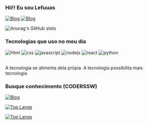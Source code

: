 ### Hii!! Eu sou Lefuuas

[![Blog](https://img.shields.io/badge/Instagram-E4405F?style=for-the-badge&logo=instagram&logoColor=white)](https://instagram.com/mrfuuas)
[![Blog](https://img.shields.io/badge/Discord-7289DA?style=for-the-badge&logo=discord&logoColor=white)](https://discord.com/fuuas#7096)

![Anurag's GitHub stats](https://github-readme-stats.vercel.app/api?username=lefuuas&show_icons=true&theme=radical)

### Tecnologias que uso no meu dia
<div style = "display: inline_block"> 
<img src='https://img.shields.io/badge/HTML5-E34F26?style=for-the-badge&logo=html5&logoColor=white' alt ='Html'/>
<img src='https://img.shields.io/badge/CSS3-1572B6?style=for-the-badge&logo=css3&logoColor=whitee' alt ='css'/>
<img src='https://img.shields.io/badge/JavaScript-323330?style=for-the-badge&logo=javascript&logoColor=F7DF1E' alt ='javascript'/>
  <img src='https://img.shields.io/badge/Node.js-43853D?style=for-the-badge&logo=node.js&logoColor=white' alt ='nodejs'/>
  <img src='https://img.shields.io/badge/React-20232A?style=for-the-badge&logo=react&logoColor=61DAFB' alt ='react'/>
<img src='https://img.shields.io/badge/Python-3776AB?style=for-the-badge&logo=python&logoColor=white' alt ='python'/>
  
<div/>
<br>
  
A tecnologia se alimenta dela própia. A tecnologia possibilita mais tecnologia
  
  
### Busque conhecimento (CODERSSW)
[![Blog](https://img.shields.io/badge/Instagram-E4405F?style=for-the-badge&logo=instagram&logoColor=white)](https://instagram.com/coderssw)
  
  
[![Top Langs](https://github-readme-stats.vercel.app/api/top-langs/?username=lefuuas&layout=compact)](https://github.com/anuraghazra/github-readme-stats)
  
  
[![Top Langs](https://github-readme-stats.vercel.app/api/top-langs/?username=lefuuas&hide_progress=true)](https://github.com/anuraghazra/github-readme-stats)
